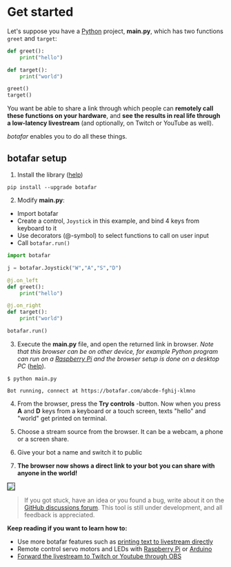 # Get started

Let's suppose you have a [Python](https://en.wikipedia.org/wiki/Python_(programming_language)) project, **main.py**, which has two functions `greet` and `target`:

```python
def greet():
    print("hello")

def target():
    print("world")

greet()
target()
```

You want be able to share a link through which people can **remotely call these functions on your hardware**, and **see the results in real life through a low-latency livestream** (and optionally, on Twitch or YouTube as well).

_botafar_ enables you to do all these things.

## botafar setup

1. Install the library ([help](https://docs.botafar.com/install))

```
pip install --upgrade botafar
```

2. Modify **main.py**:

- Import botafar
- Create a control, `Joystick` in this example, and bind 4 keys from keyboard to it
- Use decorators (@-symbol) to select functions to call on user input 
- Call `botafar.run()`

```python
import botafar

j = botafar.Joystick("W","A","S","D")

@j.on_left
def greet():
    print("hello")

@j.on_right
def target():
    print("world")

botafar.run()
```

3. Execute the **main.py** file, and open the returned link in browser. _Note that this browser can be on other device, for example Python program can run on a [Raspberry Pi](https://en.wikipedia.org/wiki/Raspberry_Pi) and the browser setup is done on a desktop PC_ ([help](https://docs.botafar.com/get_started_help)).

```
$ python main.py

Bot running, connect at https://botafar.com/abcde-fghij-klmno
```

4. From the browser, press the **Try controls** -button. Now when you press **A** and **D** keys from a keyboard or a touch screen, texts "hello" and "world" get printed on terminal.

5. Choose a stream source from the browser. It can be a webcam, a phone or a screen share.

6. Give your bot a name and switch it to public

7. **The browser now shows a direct link to your bot you can share with anyone in the world!**

<img src="https://docs-assets.botafar.com/get_started_result.png" border="1px solid red"/>
<!-- ![result](https://docs-assets.botafar.com/get_started_result.png)
 -->

> If you got stuck, have an idea or you found a bug, write about it on the [GitHub discussions forum](https://github.com/ollipal/botafar/discussions). This tool is still under development, and all feedback is appreciated.

**Keep reading if you want to learn how to:**

- Use more botafar features such as [printing text to livestream directly](https://botafar.com)
- Remote control servo motors and LEDs with [Raspberry Pi](https://botafar.com) or [Arduino](https://botafar.com)
- [Forward the livestream to Twitch or Youtube through OBS](https://botafar.com)
